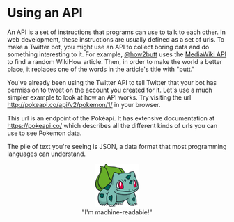 # Using an API
An API is a set of instructions that programs can use to talk to each other. In web development, these instructions are usually defined as a set of urls. To make a Twitter bot, you might use an API to collect boring data and do something interesting to it. For example, <a href="https://twitter.com/how2butt">@how2butt</a> uses the <a href="https://www.mediawiki.org/wiki/API:Main_page">MediaWiki API</a> to find a random WikiHow article. Then, in order to make the world a better place, it replaces one of the words in the article's title with "butt."

You've already been using the Twitter API to tell Twitter that your bot has permission to tweet on the account you created for it. Let's use a much simpler example to look at how an API works. Try visiting the url http://pokeapi.co/api/v2/pokemon/1/ in your browser.

This url is an endpoint of the Pokéapi. It has extensive documentation at https://pokeapi.co/ which describes all the different kinds of urls you can use to see Pokemon data.

The pile of text you're seeing is JSON, a data format that most programming languages can understand.

<center><img height="100" src="001Bulbasaur_Dream.png"><br>"I'm machine-readable!"
</center>

